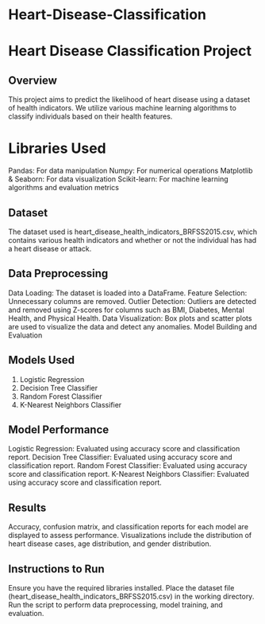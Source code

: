 # Heart-Disease-Classification
# Heart Disease Classification Project

## Overview
This project aims to predict the likelihood of heart disease using a dataset of health indicators. We utilize various machine learning algorithms to classify individuals based on their health features.

# Libraries Used
Pandas: For data manipulation
Numpy: For numerical operations
Matplotlib & Seaborn: For data visualization
Scikit-learn: For machine learning algorithms and evaluation metrics

## Dataset
The dataset used is heart_disease_health_indicators_BRFSS2015.csv, which contains various health indicators and whether or not the individual has had a heart disease or attack.

## Data Preprocessing
Data Loading: The dataset is loaded into a DataFrame.
Feature Selection: Unnecessary columns are removed.
Outlier Detection: Outliers are detected and removed using Z-scores for columns such as BMI, Diabetes, Mental Health, and Physical Health.
Data Visualization: Box plots and scatter plots are used to visualize the data and detect any anomalies.
Model Building and Evaluation

## Models Used
1. Logistic Regression
2. Decision Tree Classifier
3. Random Forest Classifier
4. K-Nearest Neighbors Classifier

## Model Performance
Logistic Regression: Evaluated using accuracy score and classification report.
Decision Tree Classifier: Evaluated using accuracy score and classification report.
Random Forest Classifier: Evaluated using accuracy score and classification report.
K-Nearest Neighbors Classifier: Evaluated using accuracy score and classification report.

## Results
Accuracy, confusion matrix, and classification reports for each model are displayed to assess performance.
Visualizations include the distribution of heart disease cases, age distribution, and gender distribution.

## Instructions to Run
Ensure you have the required libraries installed.
Place the dataset file (heart_disease_health_indicators_BRFSS2015.csv) in the working directory.
Run the script to perform data preprocessing, model training, and evaluation.
